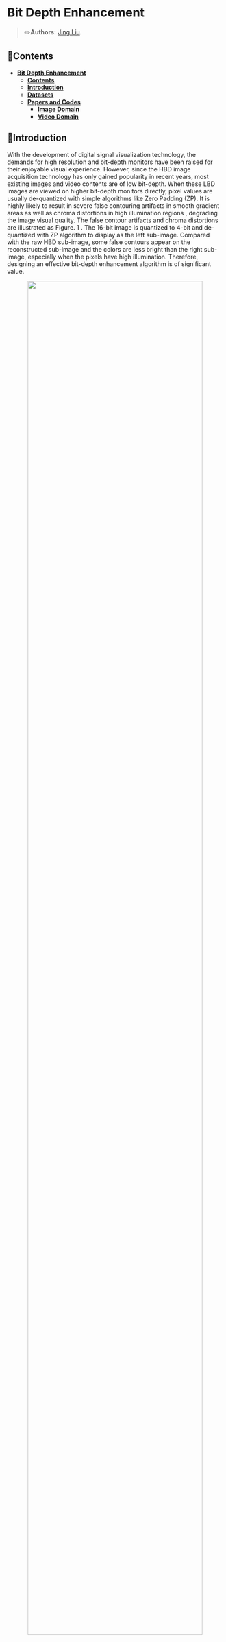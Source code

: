 # Bit Depth Enhancement <a name="headin"></a>

> :pencil2:**Authors:**
> [Jing Liu](https://github.com/TJUMMG).

## :bookmark:Contents
- **[Bit Depth Enhancement <a name="headin"></a>](#bit-deep-enhancement-)**	
	- **[Contents](#contents)**	
	- **[Introduction](#introduction)**
	- **[Datasets](#datasets)**
	- **[Papers and Codes](#papers-and-codes)**
		- **[Image Domain](#image-domain)**
		- **[Video Domain](#video-domian)**

## :blue_book:Introduction
With the development of digital signal visualization technology, the demands for high resolution and bit-depth monitors have been raised for their enjoyable visual experience. However, since the HBD image acquisition technology has only gained popularity in recent years, most existing images and video contents are of low bit-depth. When these LBD images are viewed on higher bit-depth monitors directly, pixel values are usually de-quantized with simple algorithms like Zero Padding (ZP). It is highly likely to result in severe false contouring artifacts in smooth gradient areas as well as chroma distortions in high illumination regions , degrading the image visual quality. The false contour artifacts and chroma distortions are illustrated as Figure. 1 . The 16-bit image is quantized to 4-bit and de-quantized with ZP algorithm to display as the left sub-image. Compared with the raw HBD sub-image, some false contours appear on the reconstructed sub-image and the colors are less bright than the right sub-image, especially when the pixels have high illumination. Therefore, designing an effective bit-depth enhancement algorithm is of significant value.

<p align="center">
    <img src="intro.png" width="90%" /> <br />
    <em> 
    Figure 1: Illustration of false contour artifacts and chroma distortions.
    </em>
</p>


## :file_folder: Datasets

&nbsp; &nbsp; 位深增强算法的设计和验证离不开高位深内容数据库，目前国内外常用的高位深图像和视频数据集有Sintel数据集、MIT-Adobe 5K数据集、TESTIMAGES数据集、FuntHDR数据集、SJTU HDR、Tears of Steel数据集、SVT数据集。
   |**Year**|**Dataset**|**Resolution**|**High Bit**|**Low Bit**|**Frame rate**|**Download Link**|**Description**|
   | :-: | :-: | :-: | :-: |:-: | :-: | :-: | :- |
   |2012|**Sintel**|1K,2K,4K|16|8|24|[Link](http://sintel.is.tue.mpg.de/downloads)|计算机合成的动画电影,具有细腻平滑的内容纹理包含各种动植物、建筑物、自然场景以及极端亮暗情况|
   |2011|**MIT-Adobe5K**|-|16|-|-|[Link](https://data.csail.mit.edu/graphics/fivek/)|不同摄影者使用不同品牌相机拍摄的自然图像集涵盖多种人物、动植物、建筑物等自然场景，包括多种不同的照明条件和多种分辨率。经专业调色的HDR图像保存为相机原始格式|
   |2014|**TESTIMAGES**|100×100至2400×2400|16|8|-|[Link](https://sourceforge.net/projects/testimages/files/)|用于显示设备或图像处理技术的分析和质量评估其中包含40张实际拍摄的自然图像，8bit图像由16bit图像通过亮度归一化生成|
   |2010|**Funt HDR**|2142×2142|16|-|-|[Link](https://www2.cs.sfu.ca/~colour/data/funt_hdr/#DESCRIPTION)|使用NikonD700数码静物相机拍摄的105个场景每个场景包含9个不同曝光值。包含raw数据格式和16bit PNG格式，经过MATLAB图像处理工具箱生成HDR图像|
   |2016|**SHTU HDR**|4K|16|-|60|[Link](https://medialab.sjtu.edu.cn/post/16-01-01-sjtu-hdr-video-sequences/)|SonyF65、F55相机拍摄的16个超高清HDR视频集|
   |2013|**Tears of Steel**|2K,4K|16|8|24|[Link](https://mango.blender.org/download/)|自然场景与计算机合成混合的电影序列|
   |2014|**SVT**|4K|16|-|50|[Link](https://tc11.cvc.uab.es/datasets/SVT_1)|视频质量专家组(VQEG)发布的4K测试剪辑|

&nbsp; &nbsp; 除上述高位深数据库以外，由于传统8bit图像数据库内容丰富、更符合早期降质等原因，也可用于验证位深增强算法的有效性，经典的8bit数据库主要包括：Kodak、DPED、ADE20K、OST300等。

|**Year**|**Dataset**|**Number**|**Download Link**|**Description**|
| :-: | :-: | :-: | :-: | :- |
|1999|**Kodak**|24|[Link](https://r0k.us/graphics/kodak/)|经典的无损真彩图像数据库，由Eastman Kodak公司发布|
|2017|**DPED**|16K|[Link](https://people.ee.ethz.ch/~ihnatova/)|由三部智能手机和一台数码单反相机在野外同步拍摄的照片组成，每张由智能相机拍摄的图片都有对应的各种不同且复杂的降质图片|
|2019|**ADE20K**|25M|[Link](https://groups.csail.mit.edu/vision/datasets/ADE20K/)|从多个早期的数据集中收集得到的真实复杂场景图片(如道路，树林等)，最初用于场景感知和语义理解等任务。由于存在不同程度的拍摄读取噪声、网络传输压缩损失等多种降质，也可用于面向实际场景的增强任务|
|2010|**Funt HDR**|105个场景|[Link](https://www2.cs.sfu.ca/~colour/data/funt_hdr/#DESCRIPTION)|使用NikonD700数码静物相机拍摄的105个场景，每个场景包含9个不同曝光值。包含raw数据格式和16bitPNG格式，经过MATLAB图像处理工具箱生成HDR图像|
|2016|**SJTU HDR**|600帧×16序列|[Link](https://medialab.sjtu.edu.cn/post/16-01-01-sjtu-hdr-video-sequences/)|SonyF65、F55相机拍摄的16个超高清HDR视频集|
|2013|**Tears of Steel**|17620|[Link](https://mango.blender.org/download/)|自然场景与计算机合成混合的电影序列|
|2014|**SVT**|1517|[Link](https://tc11.cvc.uab.es/datasets/SVT_1)|视频质量专家组(VQEG)发布的4K测试剪辑|

## :computer:Papers and Codes

- ### :camera:Image Domain

   - [IFTC 2017]:boom: **Bit-Depth Enhancement via Convolutional Neural Network.** &nbsp; *Jing Liu* , BE-CNN.\
   [[Website](https://link.springer.com/chapter/10.1007/978-981-10-8108-8_24)] [[Code](https://github.com/TJUMMG/BE-CNN)] 
   - [ACCV 2018]:boom: **BitNet: Learning-Based Bit-Depth Expansion.** &nbsp; *Junyoung Byun* , BitNet.\
   [[Website](https://link.springer.com/chapter/10.1007/978-3-030-20890-5_5)] [[Code](https://github.com/kamkyu94/BitNet)] 
   - [ACCV 2018]:boom: **Gradient-Guided DCNN for Inverse Halftoning and Image Expanding.** &nbsp; *Yi Xiao* , GG-DCNN.\
   [[Website](https://link.springer.com/chapter/10.1007/978-3-030-20870-7_13)]
   - [ACCV 2018]:boom: **BE-CALF: Bit-Depth Enhancement by Concatenating All Level Features of DNN.** &nbsp; *Jing Liu* , BE-CALF.\
   [[Website](https://ieeexplore.ieee.org/document/8713480)] [[Code](https://github.com/TJUMMG/BE-CALF)] 
   - [Neucom 2019]:boom: **Photo-realistic image bit-depth enhancement via residual transposed convolutional neural network.** &nbsp; *Yuting Su* , RT-CNN.\
   [[Website](https://www.sciencedirect.com/science/article/pii/S0925231219305272)] 
   - [TIP 2019]:boom: **Deep reconstruction of least significant bits for bit-depth expansion.** &nbsp; *Yang Zhao* , BDEN.\
   [[Website](https://ieeexplore.ieee.org/document/8603810)] 
   - [TCSVT 2020]:boom: **Lighter but efficient bit-depth expansion network.** &nbsp; *Yang Zhao* , LBDE.\
   [[Website](https://ieeexplore.ieee.org/document/9044324)] 
   - [Arxiv 2020]:boom: **Deep attentive generative adversarial network for photo-realistic image de-quantization.** &nbsp; *Yang Zhang* , DAGAN.\
   [[Website](https://arxiv.org/ftp/arxiv/papers/2004/2004.03150.pdf)] 
   - [TCSVT 2021]:boom: **Residual-Guided Multiscale Fusion Network for Bit-Depth Enhancement.** &nbsp; *Jing Liu* , RMFNet.\
   [[Website](https://ieeexplore.ieee.org/document/9491068)] [[Code](https://github.com/TJUMMG/RMFNet)] 
   - [Displays 2021]:boom: **Photo-realistic residual bit-depth enhancement by advanced conditional GAN.** &nbsp; *Jing Liu* , BE-ACGAN.\
   [[Website](https://www.sciencedirect.com/science/article/pii/S0141938221000512)] [[Code](https://github.com/TJUMMG/BE-ACGAN)] 
   - [TPAMI 2021] :boom: **A Little Bit More: Bitplane-Wise Bit-Depth Recovery** &nbsp; *Abhijith Punnappurath* , ALBM.\
   [[Website](https://blog.alexalemi.com/diffusion.html)] [[Code](https://colab.research.google.com/github/google-research/vdm/blob/main/colab/SimpleDiffusionColab.ipynb)] 
   - [SPL 2022] :boom: **Iterative Residual Feature Refinement Network for Bit-Depth Enhancement.** &nbsp; *Jing Liu* , IRFRN.\
   [[Website]([Iterative Residual Feature Refinement Network for Bit-Depth Enhancement | IEEE Journals & Magazine | IEEE Xplore](https://ieeexplore.ieee.org/abstract/document/9787714))] [[Code](https://github.com/TJUMMG/IRFRN)] 


- ### :movie_camera:Video Domian

   - [TMM 2019]:boom: **Spatiotemporal symmetric convolutional neural network for video bit-depth enhancement.** &nbsp; *Jing Liu* , SSCNN\
[[Website](https://ieeexplore.ieee.org/document/8636159)] 

   - [TMM 2021]:boom: **Tanet: Target attention network for video bit-depth enhancement.** &nbsp; *Jing Liu* , TANet.\
[[Website](https://ieeexplore.ieee.org/abstract/document/9547837)] [[Code](https://colab.research.google.com/github/google-research/vdm/blob/main/colab/SimpleDiffusionColab.ipynb)] 

   - [BMSB 2021]:boom: **3D-BitNet: Flow-agnostic and precise network for video bit-depth expansion.** &nbsp; *Geyingjie Wen* , 3D-BitNet.\
[[Website](https://ieeexplore.ieee.org/document/9547086)]

   - [MMSP 2022] :boom: **Bit-depth enhancement detection for compressed video.** &nbsp; *Nickolay Safonov*, BEDCV.\
[[Website](https://arxiv.org/abs/2211.04799v1)] [[Code](https://colab.research.google.com/github/google-research/vdm/blob/main/colab/SimpleDiffusionColab.ipynb)] 

---

# :mailbox_with_no_mail: Contact

 Jing Liu (jliu_tju@tju.edu.cn).

[⬆ back to top](#headin)
